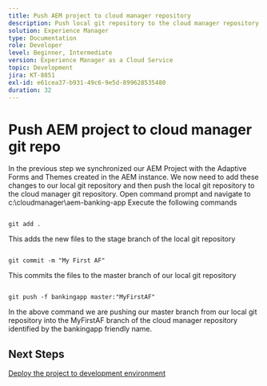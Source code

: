 ```yaml
---
title: Push AEM project to cloud manager repository
description: Push local git repository to the cloud manager repository
solution: Experience Manager
type: Documentation
role: Developer
level: Beginner, Intermediate
version: Experience Manager as a Cloud Service
topic: Development
jira: KT-8851
exl-id: e61cea37-b931-49c6-9e5d-899628535480
duration: 32
---
```

# Push AEM project to cloud manager git repo

In the previous step we synchronized our AEM Project with the Adaptive Forms and Themes created in the AEM instance.
We now need to add these changes to our local git repository and then push the local git repository to the cloud manager git repository.
Open command prompt and navigate to c:\cloudmanager\aem-banking-app
Execute the following commands

```

git add .

```

This adds the new files to the stage branch of the local git repository

```

git commit -m "My First AF"

```

This commits the files to the master branch of our local git repository

```

git push -f bankingapp master:"MyFirstAF"

```

In the above command we are pushing our master branch from our local git repository into the MyFirstAF branch of the cloud manager repository identified by the bankingapp friendly name.

## Next Steps

[Deploy the project to development environment](./deploy-to-dev-environment.md)

